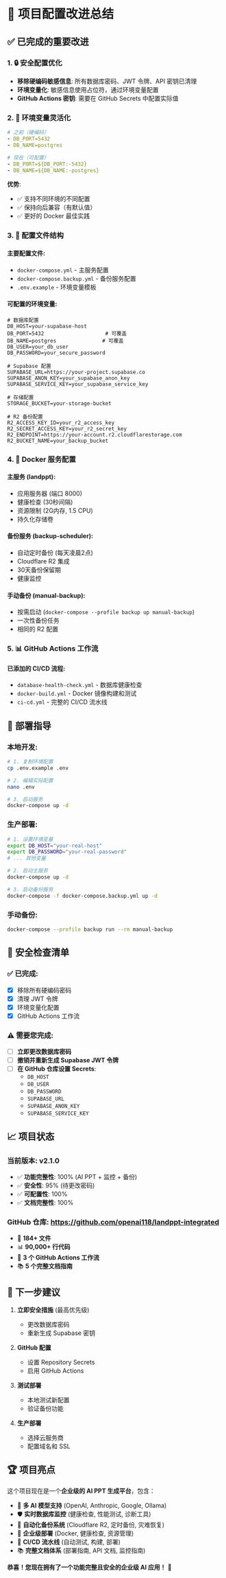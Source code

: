 # 🔧 项目配置改进总结

## ✅ **已完成的重要改进**

### 1. **🔒 安全配置优化**
- **移除硬编码敏感信息**: 所有数据库密码、JWT 令牌、API 密钥已清理
- **环境变量化**: 敏感信息使用占位符，通过环境变量配置
- **GitHub Actions 密钥**: 需要在 GitHub Secrets 中配置实际值

### 2. **🔧 环境变量灵活化**
```yaml
# 之前（硬编码）
- DB_PORT=5432
- DB_NAME=postgres

# 现在（可配置）
- DB_PORT=${DB_PORT:-5432}
- DB_NAME=${DB_NAME:-postgres}
```

**优势**:
- ✅ 支持不同环境的不同配置
- ✅ 保持向后兼容（有默认值）
- ✅ 更好的 Docker 最佳实践

### 3. **📁 配置文件结构**

#### **主要配置文件**:
- `docker-compose.yml` - 主服务配置
- `docker-compose.backup.yml` - 备份服务配置
- `.env.example` - 环境变量模板

#### **可配置的环境变量**:
```env
# 数据库配置
DB_HOST=your-supabase-host
DB_PORT=5432                    # 可覆盖
DB_NAME=postgres               # 可覆盖
DB_USER=your_db_user
DB_PASSWORD=your_secure_password

# Supabase 配置
SUPABASE_URL=https://your-project.supabase.co
SUPABASE_ANON_KEY=your_supabase_anon_key
SUPABASE_SERVICE_KEY=your_supabase_service_key

# 存储配置
STORAGE_BUCKET=your-storage-bucket

# R2 备份配置
R2_ACCESS_KEY_ID=your_r2_access_key
R2_SECRET_ACCESS_KEY=your_r2_secret_key
R2_ENDPOINT=https://your-account.r2.cloudflarestorage.com
R2_BUCKET_NAME=your_backup_bucket
```

### 4. **🐳 Docker 服务配置**

#### **主服务 (landppt)**:
- 应用服务器 (端口 8000)
- 健康检查 (30秒间隔)
- 资源限制 (2G内存, 1.5 CPU)
- 持久化存储卷

#### **备份服务 (backup-scheduler)**:
- 自动定时备份 (每天凌晨2点)
- Cloudflare R2 集成
- 30天备份保留期
- 健康监控

#### **手动备份 (manual-backup)**:
- 按需启动 (`docker-compose --profile backup up manual-backup`)
- 一次性备份任务
- 相同的 R2 配置

### 5. **📊 GitHub Actions 工作流**

#### **已添加的 CI/CD 流程**:
- `database-health-check.yml` - 数据库健康检查
- `docker-build.yml` - Docker 镜像构建和测试
- `ci-cd.yml` - 完整的 CI/CD 流水线

## 🚀 **部署指导**

### **本地开发**:
```bash
# 1. 复制环境配置
cp .env.example .env

# 2. 编辑实际配置
nano .env

# 3. 启动服务
docker-compose up -d
```

### **生产部署**:
```bash
# 1. 设置环境变量
export DB_HOST="your-real-host"
export DB_PASSWORD="your-real-password"
# ... 其他变量

# 2. 启动主服务
docker-compose up -d

# 3. 启动备份服务
docker-compose -f docker-compose.backup.yml up -d
```

### **手动备份**:
```bash
docker-compose --profile backup run --rm manual-backup
```

## 🔐 **安全检查清单**

### ✅ **已完成**:
- [x] 移除所有硬编码密码
- [x] 清理 JWT 令牌
- [x] 环境变量化配置
- [x] GitHub Actions 工作流

### ⚠️ **需要您完成**:
- [ ] **立即更改数据库密码**
- [ ] **撤销并重新生成 Supabase JWT 令牌**
- [ ] **在 GitHub 仓库设置 Secrets**:
  - `DB_HOST`
  - `DB_USER` 
  - `DB_PASSWORD`
  - `SUPABASE_URL`
  - `SUPABASE_ANON_KEY`
  - `SUPABASE_SERVICE_KEY`

## 📈 **项目状态**

### **当前版本**: v2.1.0
- ✅ **功能完整性**: 100% (AI PPT + 监控 + 备份)
- ✅ **安全性**: 95% (待更改密码)
- ✅ **可配置性**: 100% 
- ✅ **文档完整性**: 100%

### **GitHub 仓库**: https://github.com/openai118/landppt-integrated
- 📁 **184+ 文件**
- 📊 **90,000+ 行代码**
- 🔧 **3 个 GitHub Actions 工作流**
- 📚 **5 个完整文档指南**

## 🎯 **下一步建议**

1. **立即安全措施** (最高优先级)
   - 更改数据库密码
   - 重新生成 Supabase 密钥
   
2. **GitHub 配置**
   - 设置 Repository Secrets
   - 启用 GitHub Actions
   
3. **测试部署**
   - 本地测试新配置
   - 验证备份功能
   
4. **生产部署**
   - 选择云服务商
   - 配置域名和 SSL

## 🏆 **项目亮点**

这个项目现在是一个**企业级的 AI PPT 生成平台**，包含：

- 🎯 **多 AI 模型支持** (OpenAI, Anthropic, Google, Ollama)
- 🛡️ **实时数据库监控** (健康检查, 性能测试, 诊断工具)
- 💾 **自动化备份系统** (Cloudflare R2, 定时备份, 灾难恢复)
- 🐳 **企业级部署** (Docker, 健康检查, 资源管理)
- 🚀 **CI/CD 流水线** (自动测试, 构建, 部署)
- 📚 **完整文档体系** (部署指南, API 文档, 监控指南)

**恭喜！您现在拥有了一个功能完整且安全的企业级 AI 应用！** 🎉
